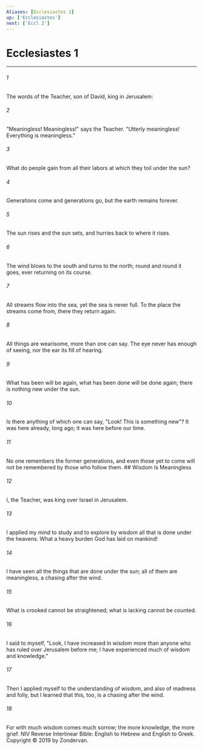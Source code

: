 ```yaml
---
Aliases: [Ecclesiastes 1]
up: ['Ecclesiastes']
next: ['Eccl 2']
---
```

# Ecclesiastes 1

***


###### 1 
The words of the Teacher, son of David, king in Jerusalem: 

###### 2 
"Meaningless! Meaningless!" says the Teacher. "Utterly meaningless! Everything is meaningless." 

###### 3 
What do people gain from all their labors at which they toil under the sun? 

###### 4 
Generations come and generations go, but the earth remains forever. 

###### 5 
The sun rises and the sun sets, and hurries back to where it rises. 

###### 6 
The wind blows to the south and turns to the north; round and round it goes, ever returning on its course. 

###### 7 
All streams flow into the sea, yet the sea is never full. To the place the streams come from, there they return again. 

###### 8 
All things are wearisome, more than one can say. The eye never has enough of seeing, nor the ear its fill of hearing. 

###### 9 
What has been will be again, what has been done will be done again; there is nothing new under the sun. 

###### 10 
Is there anything of which one can say, "Look! This is something new"? It was here already, long ago; it was here before our time. 

###### 11 
No one remembers the former generations, and even those yet to come will not be remembered by those who follow them. ## Wisdom Is Meaningless 

###### 12 
I, the Teacher, was king over Israel in Jerusalem. 

###### 13 
I applied my mind to study and to explore by wisdom all that is done under the heavens. What a heavy burden God has laid on mankind! 

###### 14 
I have seen all the things that are done under the sun; all of them are meaningless, a chasing after the wind. 

###### 15 
What is crooked cannot be straightened; what is lacking cannot be counted. 

###### 16 
I said to myself, "Look, I have increased in wisdom more than anyone who has ruled over Jerusalem before me; I have experienced much of wisdom and knowledge." 

###### 17 
Then I applied myself to the understanding of wisdom, and also of madness and folly, but I learned that this, too, is a chasing after the wind. 

###### 18 
For with much wisdom comes much sorrow; the more knowledge, the more grief. NIV Reverse Interlinear Bible: English to Hebrew and English to Greek. Copyright © 2019 by Zondervan.
